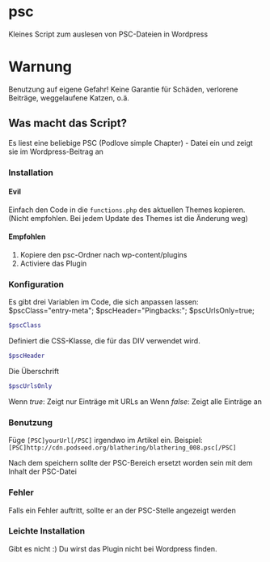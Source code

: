 # psc
Kleines Script zum auslesen von PSC-Dateien in Wordpress

# Warnung
Benutzung auf eigene Gefahr! Keine Garantie für Schäden, verlorene Beiträge, weggelaufene Katzen, o.ä.

## Was macht das Script?
Es liest eine beliebige PSC (Podlove simple Chapter) - Datei ein und zeigt sie im Wordpress-Beitrag an

### Installation
#### Evil
Einfach den Code in die `functions.php` des aktuellen Themes kopieren.
(Nicht empfohlen. Bei jedem Update des Themes ist die Änderung weg)

#### Empfohlen
1. Kopiere den psc-Ordner nach wp-content/plugins
2. Activiere das Plugin

### Konfiguration
Es gibt drei Variablen im Code, die sich anpassen lassen:
 $pscClass="entry-meta";
 $pscHeader="Pingbacks:";
 $pscUrlsOnly=true;

```php
$pscClass
```
Definiert die CSS-Klasse, die für das DIV verwendet wird.
```php
$pscHeader
``` 
Die Überschrift

```php
$pscUrlsOnly
```
Wenn *true*: Zeigt nur Einträge mit URLs an
Wenn *false*: Zeigt alle Einträge an

### Benutzung
Füge `[PSC]yourUrl[/PSC]` irgendwo im Artikel ein.
Beispiel: `[PSC]http://cdn.podseed.org/blathering/blathering_008.psc[/PSC]`

Nach dem speichern sollte der PSC-Bereich ersetzt worden sein mit dem Inhalt der PSC-Datei

### Fehler
Falls ein Fehler auftritt, sollte er an der PSC-Stelle angezeigt werden

### Leichte Installation
Gibt es nicht :) Du wirst das Plugin nicht bei Wordpress finden. 



